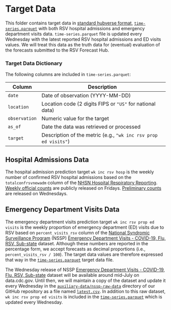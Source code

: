 # Target Data
This folder contains target data in [standard hubverse format](https://docs.hubverse.io/en/latest/user-guide/target-data.html), [`time-series.parquet`](time-series.parquet) with both RSV hospital admissions and emergency department visits data. `time-series.parquet` file is updated every Wednesday with the latest reported RSV hospital admissions and ED visits values. 
We will treat this data as the truth data for (eventual) evaluation of the forecasts submitted to the RSV Forecast Hub.

### Target Data Dictionary

The following columns are included in `time-series.parquet`:

| Column      | Description                                                        |
|-------------|--------------------------------------------------------------------|
| `date`      | Date of observation (YYYY-MM-DD)                                   |
| `location`  | Location code (2 digits FIPS or `"US"` for national data)          |
| `observation` | Numeric value for the target                                     |
| `as_of`     | Date the data was retrieved or processed                           |
| `target`    | Description of the metric (e.g., `"wk inc rsv prop ed visits"`) |



## Hospital Admissions Data

The hospital admission prediction target `wk inc rsv hosp` is the weekly number of confirmed RSV hospital admissions based on the `totalconfrsvnewadm` column of the [NHSN Hospital Respiratory Reporting](https://www.cdc.gov/nhsn/psc/hospital-respiratory-reporting.html). [Weekly official counts](https://data.cdc.gov/Public-Health-Surveillance/Weekly-Hospital-Respiratory-Data-HRD-Metrics-by-Ju/ua7e-t2fy/about_data) are publicly released on Fridays. [Preliminary counts](https://data.cdc.gov/Public-Health-Surveillance/Weekly-Hospital-Respiratory-Data-HRD-Metrics-by-Ju/mpgq-jmmr/about_data) are released on Wednesdays.

## Emergency Department Visits Data

The emergency department visits prediction target `wk inc rsv prop ed visits` is the weekly proportion of emergency department (ED) visits due to RSV based on `percent_visits_rsv` column of the [National Syndromic Surveillance Program](https://www.cdc.gov/nssp/index.html) (NSSP) [Emergency Department Visits - COVID-19, Flu, RSV, Sub-state](https://data.cdc.gov/Public-Health-Surveillance/NSSP-Emergency-Department-Visit-Trajectories-by-St/rdmq-nq56/about_data) dataset. Although these numbers are reported in the percentage form, we accept forecasts as decimal proportions (i.e., `percent_visits_rsv / 100`). The target data values are therefore expressed that way in the [`time-series.parquet`](time-series.parquet) target data file.

The Wednesday release of NSSP [Emergency Department Visits - COVID-19, Flu, RSV, Sub-state](https://data.cdc.gov/Public-Health-Surveillance/NSSP-Emergency-Department-Visit-Trajectories-by-St/rdmq-nq56/about_data) dataset will be available around mid-July on data.cdc.gov. Until then, we will maintain a copy of the dataset and update it every Wednesday in the [`auxiliary-data/nssp-raw-data`](../auxiliary-data/nssp-raw-data) directory of our GitHub repository as a file named [`latest.csv`](../auxiliary-data/nssp-raw-data/latest.csv). In addition to this raw dataset, `wk inc rsv prop ed visits` is included in the [`time-series.parquet`](time-series.parquet) which is updated every Wednesday.
